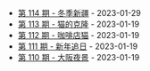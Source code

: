 * [第 114 期 - 冬季新疆](https://weekly.tw93.fun/posts/114-冬季新疆) - 2023-01-29
* [第 113 期 - 猫的克隆](https://weekly.tw93.fun/posts/113-猫的克隆) - 2023-01-19
* [第 112 期 - 咖啡店猫](https://weekly.tw93.fun/posts/112-咖啡店猫) - 2023-01-19
* [第 111 期 - 新年追日](https://weekly.tw93.fun/posts/111-新年追日) - 2023-01-19
* [第 110 期 - 大阪夜景](https://weekly.tw93.fun/posts/110-大阪夜景) - 2023-01-19
